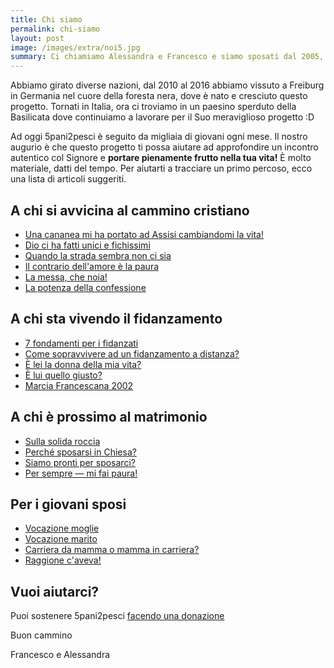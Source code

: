 ```yaml
---
title: Chi siamo
permalink: chi-siamo
layout: post
image: /images/extra/noi5.jpg
summary: Ci chiamiamo Alessandra e Francesco e siamo sposati dal 2005, abbiamo quattro magnifici cuccioli d'uomo che ogni giorno ci ricordano che ogni vita è una chiamata all'amore.
---
```


Abbiamo girato diverse nazioni, dal 2010 al 2016 abbiamo vissuto a Freiburg in Germania nel cuore della foresta nera, dove è nato e cresciuto questo progetto. Tornati in Italia, ora ci troviamo in un paesino sperduto della Basilicata dove continuiamo a lavorare per il Suo meraviglioso progetto :D

Ad oggi 5pani2pesci è seguito da migliaia di giovani ogni mese. Il nostro augurio è che questo progetto ti possa aiutare ad approfondire un incontro autentico col Signore e **portare pienamente frutto nella tua vita!** È molto materiale, datti del tempo. Per aiutarti a tracciare un primo percoso, ecco una lista di articoli suggeriti.

## A chi si avvicina al cammino cristiano

- [Una cananea mi ha portato ad Assisi cambiandomi la vita!](http://5p2p.it/2013/07/03/una-cananea-assisi.html)
- [Dio ci ha fatti unici e fichissimi](http://5p2p.it/2015/05/26/dio-ci-ha-fatti-fichissimi.html)
- [Quando la strada sembra non ci sia](http://5p2p.it/2014/05/22/le-mie-vie.html)
- [Il contrario dell'amore è la paura](http://5p2p.it/2014/07/21/contrario-dell-amore-la-paura.html)
- [La messa, che noia!](http://5p2p.it/2015/03/19/la-messa-che-noia.html)
- [La potenza della confessione](http://5p2p.it/2015/03/30/la-potenza-della-confessione.html)


## A chi sta vivendo il fidanzamento

- [7 fondamenti per i fidanzati](http://5p2p.it/2013/11/08/sette-pilastri.html)
- [Come sopravvivere ad un fidanzamento a distanza?](http://5p2p.it/2015/05/06/come-sopravvivere-ad-un-fidanzamento-a-distanza.html)
- [È lei la donna della mia vita?](http://5p2p.it/2013/04/20/la-donna-della-mia-vita.html)
- [È lui quello giusto?](http://5p2p.it/2013/04/22/lui-quello-giusto.html)
- [Marcia Francescana 2002](http://5p2p.it/2013/07/15/marcia2002.html)


## A chi è prossimo al matrimonio

- [Sulla solida roccia](http://5p2p.it/2015/05/13/sulla-solida-roccia.html)
- [Perché sposarsi in Chiesa?](http://5p2p.it/2013/10/14/sposarsi-in-chiesa.html)
- [Siamo pronti per sposarci?](http://5p2p.it/2014/12/17/siamo-pronti-per-sposarci.html)
- [Per sempre — mi fai paura!](http://5p2p.it/2015/02/11/per-sempre-mi-fai-paura.html)


## Per i giovani sposi

- [Vocazione moglie](http://5p2p.it/2015/03/06/vocazione-moglie.html)
- [Vocazione marito](http://5p2p.it/2015/05/20/vocazione-marito.html)
- [Carriera da mamma o mamma in carriera?](http://5p2p.it/2015/04/16/carriera-da-mamma-o-mamma-in-carriera.html)
- [Raggione c'aveva!](http://5p2p.it/2013/04/10/raggione-ciaveva.html)


## Vuoi aiutarci?

Puoi sostenere 5pani2pesci [facendo una donazione](https://bit.ly/offri-un-caffe)

Buon cammino

Francesco e Alessandra
